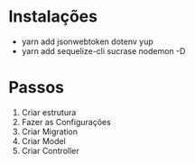 # Instalações 
- yarn add jsonwebtoken dotenv yup
- yarn add sequelize-cli sucrase nodemon -D


# Passos
1. Criar estrutura 
2. Fazer as Configurações
3. Criar Migration
4. Criar Model 
5. Criar Controller